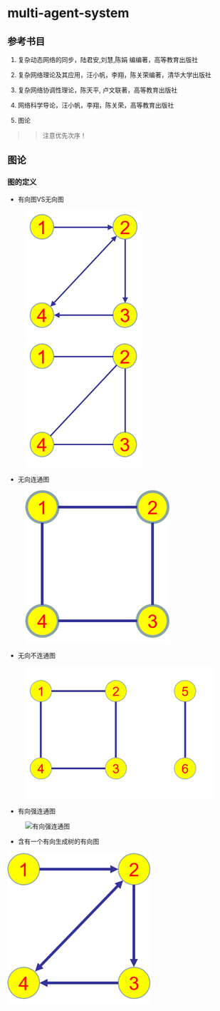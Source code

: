 # multi-agent-system

## 参考书目

1. 复杂动态网络的同步，陆君安,刘慧,陈娟 编编著，高等教育出版社

2. 复杂网络理论及其应用，汪小帆，李翔，陈关荣编著，清华大学出版社

3. 复杂网络协调性理论，陈天平, 卢文联著，高等教育出版社

4. 网络科学导论，汪小帆，李翔，陈关荣，高等教育出版社

5. 图论

>> 注意优先次序！


## 图论

### 图的定义

- 有向图VS无向图

<figure class="half">
    <img src="./Pictures/有向图.png" title="有向图">
    <img src="./Pictures/无向图.png" title="无向图">
</figure>

- 无向连通图

<figure>
    <img = src="./Pictures/无向连通图.png" title="无向连通图"></a>
</figure>

- 无向不连通图

<figure>
    <img = src="./Pictures/无向不连通图.png" title="无向不连通图"></a>
</figure>

- 有向强连通图

<figure>
    <img = src="{{ site.url }}/Pictures/有向强连通图.png" title="有向强连通图"/></a>
</figure>

- 含有一个有向生成树的有向图

![含有一个有向生成树的有向图](./Pictures/含有一个有向生成树的有向图.png)
